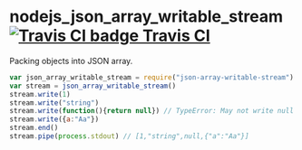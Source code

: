 # nodejs_json_array_writable_stream [![Travis CI badge](https://travis-ci.org/aa6/nodejs_json_array_writable_stream.svg?branch=master) Travis CI](https://travis-ci.org/aa6/nodejs_json_array_writable_stream)
Packing objects into JSON array.
```javascript
var json_array_writable_stream = require("json-array-writable-stream")
var stream = json_array_writable_stream()
stream.write(1)
stream.write("string")
stream.write(function(){return null}) // TypeError: May not write null values to stream
stream.write({a:"Aa"})
stream.end()
stream.pipe(process.stdout) // [1,"string",null,{"a":"Aa"}]
```